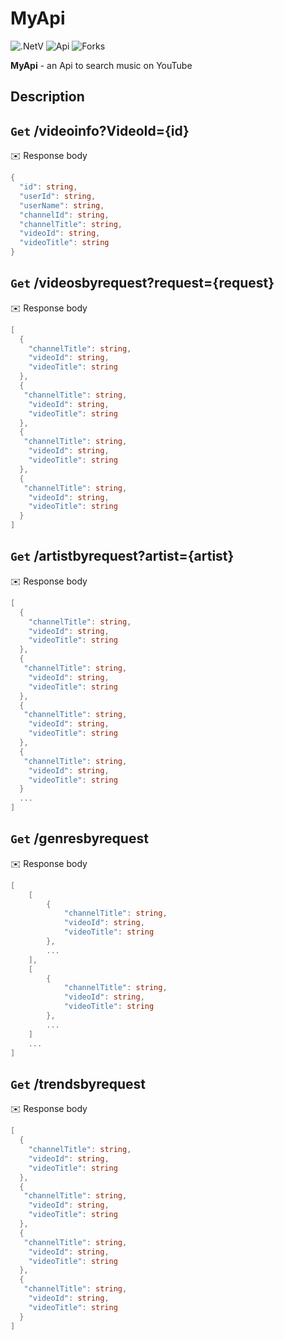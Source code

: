 # MyApi
![.NetV](https://img.shields.io/static/v1?style=badge&message=5.0&color=blueviolet&label=.Net) ![Api]( https://img.shields.io/static/v1?message=Api&color=yellow&label=) ![Forks](https://img.shields.io/github/forks/AntonKharchuk/PasswordsHash?style=social)

**MyApi** - an Api to search music on YouTube

## Description

## `Get` /videoinfo?VideoId={id}
	
:envelope: Response body
```C#
{
  "id": string,
  "userId": string,
  "userName": string,
  "channelId": string,
  "channelTitle": string,
  "videoId": string,
  "videoTitle": string
}
```

## `Get` /videosbyrequest?request={request}
	
:envelope: Response body

```C#
[
  {
    "channelTitle": string,
    "videoId": string,
    "videoTitle": string
  },
  {
   "channelTitle": string,
    "videoId": string,
    "videoTitle": string
  },
  {
   "channelTitle": string,
    "videoId": string,
    "videoTitle": string
  },
  {
   "channelTitle": string,
    "videoId": string,
    "videoTitle": string
  }
]
```

## `Get` /artistbyrequest?artist={artist}
	
:envelope: Response body

```C#
[
  {
    "channelTitle": string,
    "videoId": string,
    "videoTitle": string
  },
  {
   "channelTitle": string,
    "videoId": string,
    "videoTitle": string
  },
  {
   "channelTitle": string,
    "videoId": string,
    "videoTitle": string
  },
  {
   "channelTitle": string,
    "videoId": string,
    "videoTitle": string
  }
  ...
]
```

## `Get` /genresbyrequest
	
:envelope: Response body

```C#
[
	[
		{
			"channelTitle": string,
			"videoId": string,
			"videoTitle": string
		},
		...
	],
	[
		{
			"channelTitle": string,
			"videoId": string,
			"videoTitle": string
		},
		...
	]
	...
]
```

## `Get` /trendsbyrequest
	
:envelope: Response body

```C#
[
  {
    "channelTitle": string,
    "videoId": string,
    "videoTitle": string
  },
  {
   "channelTitle": string,
    "videoId": string,
    "videoTitle": string
  },
  {
   "channelTitle": string,
    "videoId": string,
    "videoTitle": string
  },
  {
   "channelTitle": string,
    "videoId": string,
    "videoTitle": string
  }
]
```
